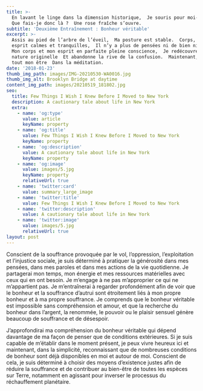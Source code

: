 ```yaml
---
title: >-
  En lavant le linge dans la dimension historique,  Je souris pour moi-même. 
  Que fais-je donc là ?  Une rose fraîche s’ouvre.
subtitle: 'Deuxième Entraînement : Bonheur véritable'
excerpt: >-
  Assis au pied de l’arbre de l’éveil,  Ma posture est stable.  Corps, parole et
  esprit calmes et tranquilles,  Il n’y a plus de pensées ni de bien ni de mal. 
  Mon corps et mon esprit en parfaite pleine conscience,  Je redécouvre ma
  nature originelle  Et abandonne la rive de la confusion.  Maintenant, j’unifie
  tout mon être  Dans la méditation.
date: '2018-01-23'
thumb_img_path: images/IMG-20210530-WA0016.jpg
thumb_img_alt: Brooklyn Bridge at daytime
content_img_path: images/20210519_181802.jpg
seo:
  title: Few Things I Wish I Knew Before I Moved to New York
  description: A cautionary tale about life in New York
  extra:
    - name: 'og:type'
      value: article
      keyName: property
    - name: 'og:title'
      value: Few Things I Wish I Knew Before I Moved to New York
      keyName: property
    - name: 'og:description'
      value: A cautionary tale about life in New York
      keyName: property
    - name: 'og:image'
      value: images/5.jpg
      keyName: property
      relativeUrl: true
    - name: 'twitter:card'
      value: summary_large_image
    - name: 'twitter:title'
      value: Few Things I Wish I Knew Before I Moved to New York
    - name: 'twitter:description'
      value: A cautionary tale about life in New York
    - name: 'twitter:image'
      value: images/5.jpg
      relativeUrl: true
layout: post
---
```

Conscient de la souffrance provoquée par le vol, l’oppression, l’exploitation et l’injustice sociale, je suis déterminé à pratiquer la générosité dans mes pensées, dans mes paroles et dans mes actions de la vie quotidienne. Je partagerai mon temps, mon énergie et mes ressources matérielles avec ceux qui en ont besoin. Je m’engage à ne pas m’approprier ce qui ne m’appartient pas. Je m’entraînerai à regarder profondément afin de voir que le bonheur et la souffrance d’autrui sont étroitement liés à mon propre bonheur et à ma propre souffrance. Je comprends que le bonheur véritable est impossible sans compréhension et amour, et que la recherche du bonheur dans l’argent, la renommée, le pouvoir ou le plaisir sensuel génère beaucoup de souffrance et de désespoir.

J’approfondirai ma compréhension du bonheur véritable qui dépend davantage de ma façon de penser que de conditions extérieures. Si je suis capable de m’établir dans le moment présent, je peux vivre heureux ici et maintenant, dans la simplicité, reconnaissant que de nombreuses conditions de bonheur sont déjà disponibles en moi et autour de moi. Conscient de cela, je suis déterminé à choisir des moyens d’existence justes afin de réduire la souffrance et de contribuer au bien-être de toutes les espèces sur Terre, notamment en agissant pour inverser le processus du réchauffement planétaire.
